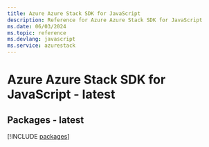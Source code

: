 ```yaml
---
title: Azure Azure Stack SDK for JavaScript
description: Reference for Azure Azure Stack SDK for JavaScript
ms.date: 06/03/2024
ms.topic: reference
ms.devlang: javascript
ms.service: azurestack
---
```

# Azure Azure Stack SDK for JavaScript - latest
## Packages - latest
[!INCLUDE [packages](azure-stack-index.md)]